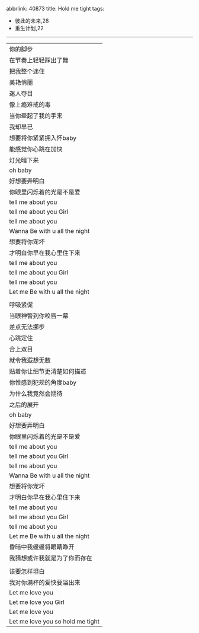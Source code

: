 abbrlink: 40873
title: Hold me tight
tags:
  - 彼此的未来,28
  - 重生计划,22
---
|      |
|--|
|你的脚步|
|在节奏上轻轻踩出了舞|
|把我整个迷住|
|美艳俏丽|
|迷人夺目|
|像上瘾难戒的毒|
|当你牵起了我的手来|
|我却早已|
|想要将你紧紧拥入怀baby|
|能感觉你心跳在加快|
|灯光暗下来|
|oh baby|
|好想要弄明白|
|你眼里闪烁着的光是不是爱|
|tell me about you|
|tell me about you Girl|
|tell me about you|
|Wanna Be with u all the night|
|想要将你宠坏|
|才明白你早在我心里住下来|
|tell me about you|
|tell me about you Girl|
|tell me about you|
|Let me Be with u all the night|
|      |
|呼吸紧促|
|当眼神瞥到你咬唇一幕|
|差点无法挪步|
|心跳定住|
|合上双目|
|就令我遐想无数|
|贴着你让细节更清楚如何描述|
|你性感到犯规的角度baby|
|为什么我竟然会期待|
|之后的展开|
|oh baby|
|好想要弄明白|
|你眼里闪烁着的光是不是爱|
|tell me about you|
|tell me about you Girl|
|tell me about you|
|Wanna Be with u all the night|
|想要将你宠坏|
|才明白你早在我心里住下来|
|tell me about you|
|tell me about you Girl|
|tell me about you|
|Let me Be with u all the night|
|昏暗中我缓缓将眼睛睁开|
|我猜想或许我就是为了你而存在|
|      |
|该要怎样坦白|
|我对你满杯的爱快要溢出来|
|Let me love you|
|Let me love you Girl|
|Let me love you|
|Let me love you so hold me tight|